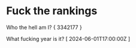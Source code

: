 # Fuck the rankings

Who the hell am I?
{ 3342177 }

What fucking year is it?
[ 2024-06-01T17:00:00Z ]
